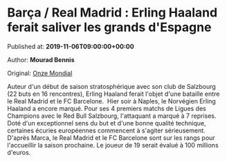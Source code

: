 
# Barça / Real Madrid : Erling Haaland ferait saliver les grands d'Espagne

Published at: **2019-11-06T09:00:00+00:00**

Author: **Mourad Bennis**

Original: [Onze Mondial](http://www.onzemondial.com/liga/2019-2020/barca-real-madrid-erling-haaland-ferait-saliver-les-grands-d-espagne-201759)

Auteur d'un début de saison stratosphérique avec son club de Salzbourg (22 buts en 16 rencontres), Erling Haaland ferait l'objet d'une bataille entre le Real Madrid et le FC Barcelone. 
Hier soir à Naples, le Norvégien Erling Haaland a encore marqué. Pour ses 4 premiers matchs de Ligues des Champions avec le Red Bull Salzbourg, l'attaquant a marqué à 7 reprises. Doté d'un exceptionnel sens du but et d'une bonne qualité technique, certaines écuries européennes commencent à s'agiter sérieusement. 
D'après Marca, le Real Madrid et le FC Barcelone sont sur les rangs pour l'accueillir la saison prochaine. Le joueur de 19 serait évalué à 100 millions d'euros.
